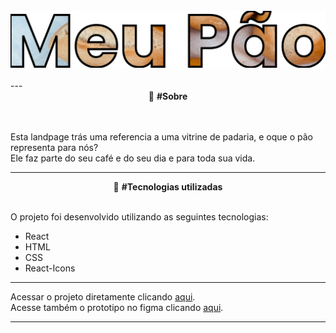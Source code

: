 <br>

<div align="center">
  <img src="public/assets/logo.svg" />
</div>
<br>
---

<div align="center">
  📖 <strong>#Sobre</strong>
</div>
<br>
<br>
<div align="left">

Esta landpage trás uma referencia a uma vitrine de padaria, e oque o pão representa para nós?<br>
Ele faz parte do seu café e do seu dia e para toda sua vida.
</div>

---

<div align="center">
  🚀 <strong>#Tecnologias utilizadas</strong>
</div>
<br>

O projeto foi desenvolvido utilizando as seguintes tecnologias:

- React
- HTML
- CSS
- React-Icons

--- 

Acessar o projeto diretamente clicando [aqui](https://meupaoreact.herokuapp.com/).<br>
Acesse também o prototipo no figma clicando [aqui](https://www.figma.com/file/En6cWVsEZVd6xWwGICMRU7/Untitled?node-id=0%3A1).

---

